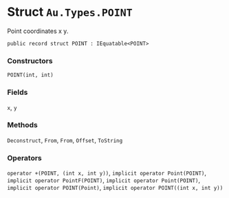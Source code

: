 # Struct `Au.Types.POINT`

Point coordinates x y.

```
public record struct POINT : IEquatable<POINT>
```

### Constructors

`POINT(int, int)`

### Fields

`x`, `y`

### Methods

`Deconstruct`, `From`, `From`, `Offset`, `ToString`

### Operators

`operator +(POINT, (int x, int y))`, `implicit operator Point(POINT)`, `implicit operator PointF(POINT)`, `implicit operator Point(POINT)`, `implicit operator POINT(Point)`, `implicit operator POINT((int x, int y))`